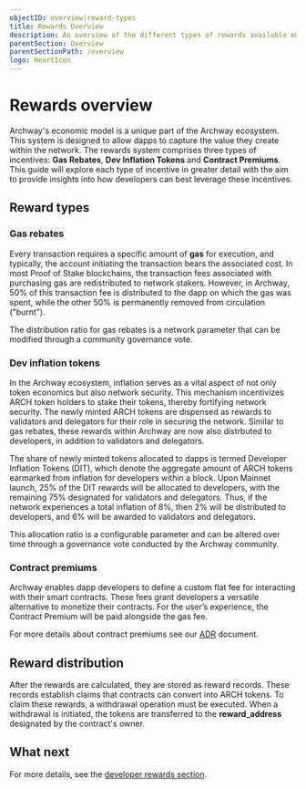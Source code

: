 ```yaml
---
objectID: overview|reward-types
title: Rewards Overview
description: An overview of the different types of rewards available on the Archway network
parentSection: Overview
parentSectionPath: /overview
logo: HeartIcon
---
```


# Rewards overview

Archway's economic model is a unique part of the Archway ecosystem. This system is designed to allow dapps to capture the value they create within the network. The rewards system comprises three types of incentives: **Gas Rebates**, **Dev Inflation Tokens** and **Contract Premiums**. This guide will explore each type of incentive in greater detail with the aim to provide insights into how developers can best leverage these incentives.

## Reward types

### Gas rebates

Every transaction requires a specific amount of **gas** for execution, and typically, the account initiating the transaction bears the associated cost. In most Proof of Stake blockchains, the transaction fees associated with purchasing gas are redistributed to network stakers. However, in Archway, 50% of this transaction fee is distributed to the dapp on which the gas was spent, while the other 50% is permanently removed from circulation ("burnt").

The distribution ratio for gas rebates is a network parameter that can be modified through a community governance vote.

### Dev inflation tokens

In the Archway ecosystem, inflation serves as a vital aspect of not only token economics but also network security. This mechanism incentivizes ARCH token holders to stake their tokens, thereby fortifying network security. The newly minted ARCH tokens are dispensed as rewards to validators and delegators for their role in securing the network. Similar to gas rebates, these rewards within Archway are now also distrbuted to developers, in addition to validators and delegators.

The share of newly minted tokens allocated to dapps is termed Developer Inflation Tokens (DIT), which denote the aggregate amount of ARCH tokens earmarked from inflation for developers within a block. Upon Mainnet launch, 25% of the DIT rewards will be allocated to developers, with the remaining 75% designated for validators and delegators. Thus, if the network experiences a total inflation of 8%, then 2% will be distributed to developers, and 6% will be awarded to validators and delegators.

This allocation ratio is a configurable parameter and can be altered over time through a governance vote conducted by the Archway community.

### Contract premiums

Archway enables dapp developers to define a custom flat fee for interacting with their smart contracts. These fees grant developers a versatile alternative to monetize their contracts. For the user’s experience, the Contract Premium will be paid alongside the gas
fee.

For more details about contract premiums see our <a href="https://github.com/archway-network/archway/blob/main/docs/adr/ADR-004-contract-premiums.md" target="_blank">ADR</a> document.

## Reward distribution

After the rewards are calculated, they are stored as reward records. These records establish claims that contracts can convert into ARCH tokens. To claim these rewards, a withdrawal operation must be executed. When a withdrawal is initiated, the tokens are transferred to the **reward_address** designated by the contract's owner.

## What next

For more details, see the [developer rewards section](/developers/rewards/managing-rewards).